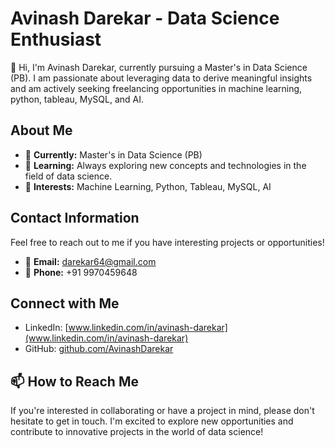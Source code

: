 # Avinash Darekar - Data Science Enthusiast

👋 Hi, I'm Avinash Darekar, currently pursuing a Master's in Data Science (PB). I am passionate about leveraging data to derive meaningful insights and am actively seeking freelancing opportunities in machine learning, python, tableau, MySQL, and AI.

## About Me

- 💼 **Currently:** Master's in Data Science (PB)
- 🌱 **Learning:** Always exploring new concepts and technologies in the field of data science.
- 👀 **Interests:** Machine Learning, Python, Tableau, MySQL, AI

## Contact Information

Feel free to reach out to me if you have interesting projects or opportunities!

- 📧 **Email:** darekar64@gmail.com
- 📱 **Phone:** +91 9970459648

## Connect with Me

- LinkedIn: [www.linkedin.com/in/avinash-darekar](www.linkedin.com/in/avinash-darekar)
- GitHub: [github.com/AvinashDarekar](https://github.com/AvinashDarekar)

## 📫 How to Reach Me

If you're interested in collaborating or have a project in mind, please don't hesitate to get in touch. I'm excited to explore new opportunities and contribute to innovative projects in the world of data science!

<!---
AvinashDarekar/AvinashDarekar is a ✨ special ✨ repository because its `README.md` (this file) appears on your GitHub profile.
You can click the Preview link to take a look at your changes.
--->
